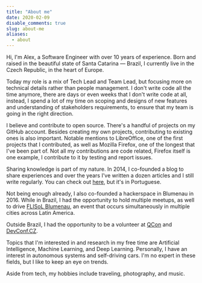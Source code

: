 ```yaml
---
title: "About me"
date: 2020-02-09
disable_comments: true
slug: about-me
aliases:
  - about
---
```


Hi, I'm Alex, a Software Engineer with over 10 years of experience. Born and raised in the beautiful state of Santa Catarina — Brazil, I currently live in the Czech Republic, in the heart of Europe.

Today my role is a mix of Tech Lead and Team Lead, but focusing more on technical details rather than people management. I don't write code all the time anymore, there are days or even weeks that I don't write code at all, instead, I spend a lot of my time on scoping and designs of new features and understanding of stakeholders requirements, to ensure that my team is going in the right direction.

I believe and contribute to open source. There's a handful of projects on my GitHub account. Besides creating my own projects, contributing to existing ones is also important. Notable mentions to LibreOffice, one of the first projects that I contributed, as well as Mozilla Firefox, one of the longest that I've been part of. Not all my contributions are code related, Firefox itself is one example, I contribute to it by testing and report issues.

Sharing knowledge is part of my nature. In 2014, I co-founded a blog to share experiences and over the years I've written a dozen articles and I still write regularly. You can check out [here][buteco], but it's in Portuguese.

Not being enough already, I also co-founded a hackerspace in Blumenau in 2016. While in Brazil, I had the opportunity to hold multiple meetups, as well to drive [FLISoL Blumenau][flisol], an event that occurs simultaneously in multiple cities across Latin America.

Outside Brazil, I had the opportunity to be a volunteer at [QCon][qcon] and [DevConf.CZ][devconf].

Topics that I'm interested in and research in my free time are Artificial Intelligence, Machine Learning, and Deep Learning. Personally, I have an interest in autonomous systems and self-driving cars. I'm no expert in these fields, but I like to keep an eye on trends.

Aside from tech, my hobbies include traveling, photography, and music.

[buteco]: https://www.butecopensource.com.br/
[qcon]: https://qconferences.com/
[devconf]: https://www.devconf.info/cz/
[flisol]: https://flisol.info/FLISOL2020/Brasil
